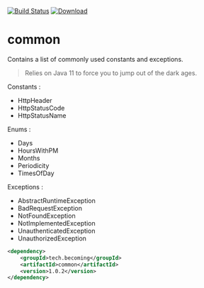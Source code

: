 [![Build Status](https://travis-ci.com/becoming-tech/common.svg?branch=master)](https://travis-ci.com/becoming-tech/common)
[ ![Download](https://api.bintray.com/packages/becoming-tech/maven/common/images/download.svg) ](https://bintray.com/becoming-tech/maven/common/_latestVersion)
# common
Contains a list of commonly used constants and exceptions.

> Relies on Java 11 to force you to jump out of the dark ages.

Constants :
- HttpHeader
- HttpStatusCode
- HttpStatusName

Enums : 
- Days
- HoursWithPM
- Months
- Periodicity
- TimesOfDay

Exceptions :
- AbstractRuntimeException
- BadRequestException
- NotFoundException
- NotImplementedException
- UnauthenticatedException
- UnauthorizedException

```xml
<dependency>
    <groupId>tech.becoming</groupId>
    <artifactId>common</artifactId>
    <version>1.0.2</version>
</dependency>
```
